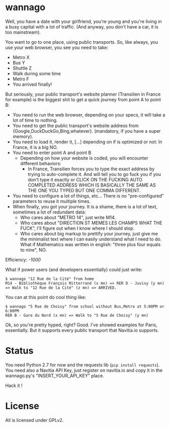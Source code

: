 
# wannago

Well, you have a date with your girlfriend, you're young and you're living in a busy capital with a lot of traffic.
(And anyway, you don't have a car, it is too mainstream).

You want to go to one place, using public transports. So, like always, you use your web browser, you see you need to take:

* Metro X
* Bus Y
* Shuttle Z
* Walk during some time
* Metro F
* You arrived finally!

But seriously, your public transport's website planner (Transilien in France for example) is the biggest shit to get a quick journey from point A to point B:

* You need to run the web browser, depending on your specs, it will take a lot of time to nothing.
* You need to get the public transport's website address from {Google,DuckDuckGo,Bing,whatever}. (mandatory, if you have a super memory).
* You need to load it, render it, [...] depending on if is optimized or not: In France, it is a big NO.
* You need to enter point A and point B
    * Depending on how your website is coded, you will encounter different behaviors:
        * In France, Transilien forces you to type the exact address by trying to auto-complete it. And will tell you to go fuck you if you don't type it exactly or CLICK ON THE FUCKING AUTO COMPLETED ADDRESS WHICH IS BASICALLY THE SAME AS THE ONE YOU TYPED BUT ONE COMMA DIFFERENT.
* You need to configure a lot of things, etc... There is no "pre-configured" parameters to reuse it multiple times.
* When finally, you got your journey. It is a shame, there is a lot of text, sometimes a lot of redundant data:
    * Who cares about "METRO 14", just write M14.
    * Who cares about "DIRECTION ST MEMES LES CHAMPS WHAT THE FUCK", I'll figure out when I know where I should stop.
    * Who cares about big markup to prettify your journey, just give me the minimalist text where I can easily understand what I need to do. What if Mathematics was written in english: "three plus four equals to nine", NO.

Efficiency: *-1000*

What if power users (and developers essentially) could just write:
```console
$ wannago "12 Rue de la Cité" from home
M14 - Bibliothèque François Mitterrand (x mn) => RER D - Juvisy (y mn) => Walk to "12 Rue de la Cité" (z mn) => ARRIVED.
```

You can at this point do cool thing like:
```console
$ wannago "5 Rue de Choisy" from school without Bus,Metro at 5:00PM or 6:00PM
RER B - Gare du Nord (x mn) => Walk to "5 Rue de Choisy" (y mn)
```

Ok, so you're pretty hyped, right?
Good. I've showed examples for Paris, essentially. But it supports every public transport that Navitia.io supports.

Status
======
You need Python 2.7 for now and the requests lib (`pip install requests`).
You need also a Navitia API Key, just register on navitia.io and copy it in the wannago.py's "INSERT_YOUR_API_KEY" place.

Hack it !


License
=======
All is licensed under GPLv2.
